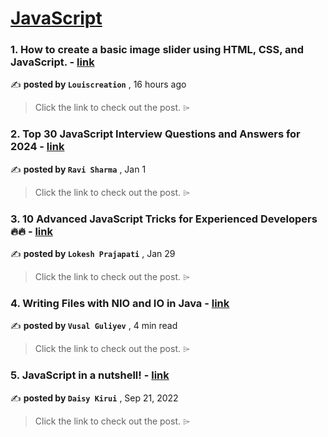 
<h1><a href=https://medium.com/tag/javascript-development/recommended target="_blank" rel="noopener noreferrer">JavaScript</a></h1>
<h3>1. How to create a basic image slider using HTML, CSS, and JavaScript. - <a href=https://medium.com/@christakisloizou13/how-to-create-a-basic-image-slider-using-html-css-and-javascript-b2a71a09f1d6?source=tag_recommended_feed---------0-84----------javascript_development----------e4c501c1_ec5a_4f06_8d0f_9ecbb516eabf------- target="_blank" rel="noopener noreferrer">link</a></h3>

✍️ **posted by `Louiscreation`** <date> , 16 hours ago</date>

<blockquote>Click the link to check out the post. ⌲</blockquote>

<h3>2. Top 30 JavaScript Interview Questions and Answers for 2024 - <a href=https://medium.com/@javascriptcentric/top-30-javascript-interview-questions-and-answers-for-2024-7f1e2d1d0638?source=tag_recommended_feed---------1-107----------javascript_development----------e4c501c1_ec5a_4f06_8d0f_9ecbb516eabf------- target="_blank" rel="noopener noreferrer">link</a></h3>

✍️ **posted by `Ravi Sharma`** <date> , Jan 1</date>

<blockquote>Click the link to check out the post. ⌲</blockquote>

<h3>3. 10 Advanced JavaScript Tricks for Experienced Developers 🔥🔥 - <a href=https://medium.com/@lokesh-prajapati/10-advanced-javascript-tricks-for-experienced-developers-8afb44b24427?source=tag_recommended_feed---------2-85----------javascript_development----------e4c501c1_ec5a_4f06_8d0f_9ecbb516eabf------- target="_blank" rel="noopener noreferrer">link</a></h3>

✍️ **posted by `Lokesh Prajapati`** <date> , Jan 29</date>

<blockquote>Click the link to check out the post. ⌲</blockquote>

<h3>4. Writing Files with NIO and IO in Java - <a href=https://medium.com/@vusal.guliyev.313/writing-files-with-nio-and-io-in-java-bc60b06a413a?source=tag_recommended_feed---------3-84----------javascript_development----------e4c501c1_ec5a_4f06_8d0f_9ecbb516eabf------- target="_blank" rel="noopener noreferrer">link</a></h3>

✍️ **posted by `Vusal Guliyev`** <date> , 4 min read</date>

<blockquote>Click the link to check out the post. ⌲</blockquote>

<h3>5. JavaScript in a nutshell! - <a href=https://medium.com/@daisykirui/javascript-in-a-nutshell-669dab5b6e78?source=tag_recommended_feed---------4-107----------javascript_development----------e4c501c1_ec5a_4f06_8d0f_9ecbb516eabf------- target="_blank" rel="noopener noreferrer">link</a></h3>

✍️ **posted by `Daisy Kirui`** <date> , Sep 21, 2022</date>

<blockquote>Click the link to check out the post. ⌲</blockquote>

